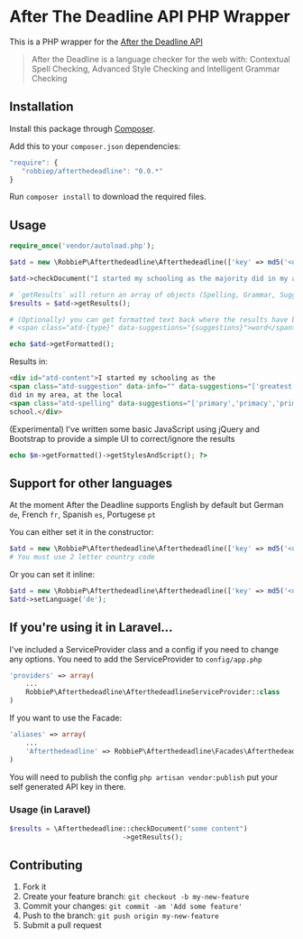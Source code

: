 
# After The Deadline API PHP Wrapper

This is a PHP wrapper for the [After the Deadline API](http://www.afterthedeadline.com/api.slp)
> After the Deadline is a language checker for the web with: Contextual Spell Checking, Advanced Style Checking and Intelligent Grammar Checking

 
## Installation
 
Install this package through [Composer](https://getcomposer.org/). 

Add this to your `composer.json` dependencies:

```js
"require": {
   "robbiep/afterthedeadline": "0.0.*"
}
```

Run `composer install` to download the required files.

## Usage 

```php
require_once('vendor/autoload.php');

$atd = new \RobbieP\Afterthedeadline\Afterthedeadline(['key' => md5('<unique string>')]);

$atd->checkDocument("I started my schooling as the majority did in my area, at the local primarry school.");

# `getResults` will return an array of objects (Spelling, Grammar, Suggestion) or `false` if there were no results
$results = $atd->getResults();

# (Optionally) you can get formatted text back where the results have been wrapped with 
# <span class="atd-{type}" data-suggestions="{suggestions}">word</span>

echo $atd->getFormatted(); 
```
Results in:
```html
<div id="atd-content">I started my schooling as the 
<span class="atd-suggestion" data-info="" data-suggestions="['greatest','most']">majority</span> 
did in my area, at the local 
<span class="atd-spelling" data-suggestions="['primary','primacy','primarily','remarry']">primarry</span> 
school.</div>
```
(Experimental) I've written some basic JavaScript using jQuery and Bootstrap to provide a 
simple UI to correct/ignore the results
```php 
echo $m->getFormatted()->getStylesAndScript(); ?>
```
## Support for other languages
At the moment After the Deadline supports English by default but German `de`, French `fr`, Spanish `es`, Portugese `pt`

You can either set it in the constructor:
```php
$atd = new \RobbieP\Afterthedeadline\Afterthedeadline(['key' => md5('<unique string>'), 'lang' => 'de']);
# You must use 2 letter country code
```
Or you can set it inline:
```php
$atd = new \RobbieP\Afterthedeadline\Afterthedeadline(['key' => md5('<unique string>')]);
$atd->setLanguage('de');
```

## If you're using it in Laravel...
I've included a ServiceProvider class and a config if you need to change any options. You need to add the ServiceProvider to `config/app.php`

```php
'providers' => array(
    ...
    RobbieP\Afterthedeadline\AfterthedeadlineServiceProvider::class
)
```
If you want to use the Facade:
```php
'aliases' => array(
    ...
    'Afterthedeadline' => RobbieP\Afterthedeadline\Facades\Afterthedeadline::class,
)
```

You will need to publish the config `php artisan vendor:publish` put your self generated API key in there.

### Usage (in Laravel)

```php
$results = \Afterthedeadline::checkDocument("some content")
                            ->getResults();
```

## Contributing
 
1. Fork it
2. Create your feature branch: `git checkout -b my-new-feature`
3. Commit your changes: `git commit -am 'Add some feature'`
4. Push to the branch: `git push origin my-new-feature`
5. Submit a pull request 
  
  
